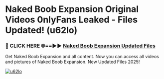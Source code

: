# Naked Boob Expansion Original Videos 0nlyFans Leaked - Files Updated! (u62lo)

<h3>🔴 CLICK HERE 🌐==►► <a href="https://tinyurl.com/up5wt9bj" rel="nofollow">Naked Boob Expansion Updated Files</a></h3>

Get Naked Boob Expansion and all content. Now you can access all videos and pictures of Naked Boob Expansion. New Updated Files 2025!

[![u62lo](https://i.imgur.com/ABiUzMV.gif)](https://tinyurl.com/up5wt9bj)
